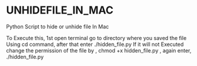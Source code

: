 # UNHIDEFILE_IN_MAC
Python Script to hide or unhide file In Mac

To Execute this,
1st open terminal 
go to directory where you saved the file Using cd command,
after that enter ./hidden_file.py
If it will not Executed change the permission of the file by ,
chmod +x hidden_file.py ,
again enter,
./hidden_file.py
